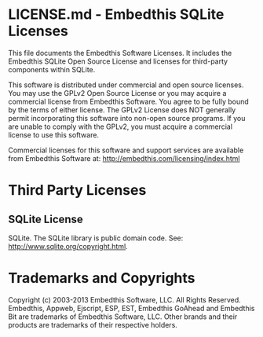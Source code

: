 LICENSE.md - Embedthis SQLite Licenses
===

This file documents the Embedthis Software Licenses. It includes the Embedthis SQLite Open Source License and licenses for third-party components within SQLite.

This software is distributed under commercial and open source licenses. You may use the GPLv2 Open Source License or you may acquire a commercial license from Embedthis Software. You agree to be fully bound by the terms of either license. The GPLv2 License does NOT generally permit incorporating this software into non-open source programs. If you are unable to comply with the GPLv2, you must acquire a commercial license to use this software.

Commercial licenses for this software and support services are available from Embedthis Software at: http://embedthis.com/licensing/index.html

Third Party Licenses
===

SQLite License
---

SQLite. The SQLite library is public domain code. See: http://www.sqlite.org/copyright.html.


Trademarks and Copyrights
===
Copyright (c) 2003-2013 Embedthis Software, LLC. All Rights Reserved.
Embedthis, Appweb, Ejscript, ESP, EST, Embedthis GoAhead and Embedthis Bit are trademarks of Embedthis Software, LLC. Other brands and their products are trademarks of their respective holders.

